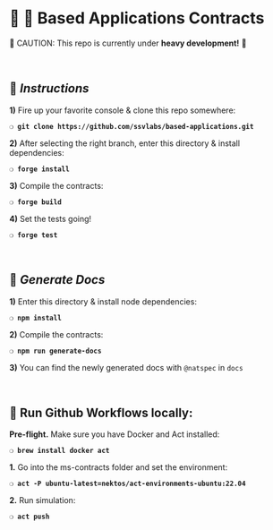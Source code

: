 # :construction_worker: :closed_lock_with_key: __Based Applications Contracts__

:construction: CAUTION: This repo is currently under **heavy development!** :construction:

&nbsp;

## :page_with_curl:  _Instructions_

**1)** Fire up your favorite console & clone this repo somewhere:

__`❍ git clone https://github.com/ssvlabs/based-applications.git`__

**2)** After selecting the right branch, enter this directory & install dependencies:

__`❍ forge install`__

**3)** Compile the contracts:

__`❍ forge build`__

**4)** Set the tests going!

__`❍ forge test`__

&nbsp;

## :page_with_curl:  _Generate Docs_

**1)** Enter this directory & install node dependencies:

__`❍ npm install`__

**2)** Compile the contracts:

__`❍ npm run generate-docs`__

**3)** You can find the newly generated docs with `@natspec` in `docs`

&nbsp;

## :runner: __Run Github Workflows locally:__

**Pre-flight.** Make sure you have Docker and Act installed: 

**`❍ brew install docker act`**

**1.** Go into the ms-contracts folder and set the environment:

**`❍ act -P ubuntu-latest=nektos/act-environments-ubuntu:22.04`**

**2.** Run simulation:

**`❍ act push`**

&nbsp;